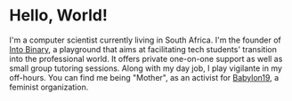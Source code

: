 # Hello, World! 

I'm a computer scientist currently living in South Africa. I'm the founder of [Into Binary](https://intobinary.org), a playground that aims at facilitating tech students' transition into the professional world. It offers private one-on-one support as well as small group tutoring sessions. Along with my day job, I play vigilante in my off-hours. You can find me being "Mother", as an activist for [Babylon19](https://babylon19.org), a feminist organization.
